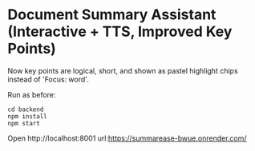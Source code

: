# Document Summary Assistant (Interactive + TTS, Improved Key Points)

Now key points are logical, short, and shown as pastel highlight chips instead of 'Focus: word'.

Run as before:
```
cd backend
npm install
npm start
```
Open http://localhost:8001
url:https://summarease-bwue.onrender.com/
